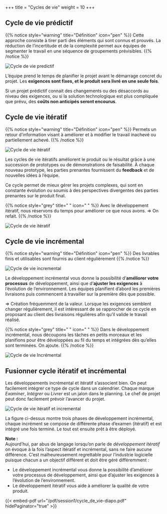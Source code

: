 +++
title = "Cycles de vie"
weight = 10
+++

## Cycle de vie prédictif

{{% notice style="warning" title="Définition" icon="pen" %}}
Cette approche consiste à tirer parti des éléments qui sont connus et prouvés. La réduction
de l’incertitude et de la complexité permet aux équipes de segmenter le travail en une séquence de
groupements prévisibles.
{{% /notice %}}

![Cycle de vie predictif](../images/cyclevie_predictif.png)

L’équipe prend le temps de planifier le projet avant le démarrage concret du projet. Les **exigences sont fixes, et le produit sera livré en une seule fois**.

Si un projet prédictif connait des changements ou des désaccords au niveau des exigences, ou si la
solution technologique est plus compliquée que prévu, des **coûts non anticipés seront encourus**.

## Cycle de vie itératif

{{% notice style="warning" title="Définition" icon="pen" %}}
Permets un retour d’information visant à améliorer et à modifier le travail inachevé ou
partiellement achevé.
{{% /notice %}}

![Cycle de vie itératif](../images/cyclevieiteratif.png)


Les cycles de vie itératifs améliorent le produit ou le résultat grâce à une succession de prototypes ou de démonstrations de faisabilité. À chaque nouveau prototype, les parties prenantes fournissent du
**feedback** et de nouvelles idées à l’équipe.

Ce cycle permet de mieux gérer les projets complexes, qui sont en constante évolution ou soumis à des perspectives divergentes des parties prenantes sur le produit final.

{{% notice style="grey" title=" " icon=" " %}}
Avec le développement itératif, nous réservons du temps pour améliorer ce que nous
avons. ⇒ On refait.
{{% /notice %}}

![Cycle de vie itératif](../images/exemple_iteratif.png)


## Cycle de vie incrémental

{{% notice style="warning" title="Définition" icon="pen" %}}
Des livrables finis et utilisables sont fournis au client régulièrement
{{% /notice %}}

![Cycle de vie incremental](../images/cycleincremental.png)

Le développement incrémental vous donne la possibilité d’**améliorer votre processus** de développement, ainsi que d’**ajuster les exigences** à l’évolution de l’environnement. Les équipes planifient
d’abord les premières livraisons puis commencent à travailler sur la première dès que possible.

⇒ Création fréquemment de la valeur. Lorsque les exigences semblent changer régulièrement, il est intéressant de se rapprocher de ce cycle en proposant au client des livraisons régulières afin qu’il valide le travail réalisé.

{{% notice style="grey" title=" " icon=" " %}}
Dans le développement incrémental, nous découpons les tâches en petits morceaux
et les planifions pour être développées au fil du temps et intégrées dès qu’elles sont terminées. On
ajoute.
{{% /notice %}}

![Cycle de vie Incrémental](../images/exemple_incremental.png)

## Fusionner cycle itératif et incrémental

Les développements incrémental et itératif s’associent bien. On peut facilement intégrer ce type de
cycle dans un calendrier. Chaque marque *Examiner*, *Intégrer* ou *Livrer* est un jalon dans le planning.
Le chef de projet peut donc facilement prévoir l’avancer du projet.

![Cycle de vie itératif et incremental](../images/cycleincremental1.png)

La figure ci-dessus montre trois phases de développement incrémental, chaque incrément se compose
de différente phase d’examen (itératif) et est intégré une fois terminé. Le tout est ensuite prêt à être
déployé.

**Note :**  
Aujourd’hui, par abus de langage lorsqu’on parle de *développement itératif* on évoque à la fois l’aspect itératif et incrémental, sans ne faire aucune différence. C’est malheureusement regrettable pour
l’industrie logicielle puisque chacun a un objectif différent et doit être géré différemment :
- Le développement incrémental vous donne la possibilité d’améliorer votre processus de développement, ainsi que d’ajuster les exigences à l’évolution de l’environnement.
- Le développement itératif vous aide à améliorer la qualité de votre produit.

{{< embed-pdf url="/pdf/session1/cycle_de_vie-diapo.pdf" hidePaginator="true" >}}